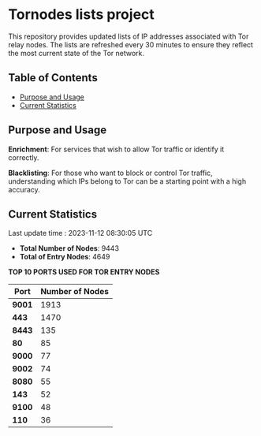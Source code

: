 # Tornodes lists project

This repository provides updated lists of IP addresses associated with Tor relay nodes. The lists are refreshed every 30 minutes to ensure they reflect the most current state of the Tor network.

## Table of Contents

- [Purpose and Usage](#purpose-and-usage)
- [Current Statistics](#current-statistics)


## Purpose and Usage

**Enrichment**: For services that wish to allow Tor traffic or identify it correctly.

**Blacklisting**: For those who want to block or control Tor traffic, understanding which IPs belong to Tor can be a starting point with a high accuracy.

## Current Statistics

Last update time : 2023-11-12 08:30:05 UTC

- **Total Number of Nodes**: 9443
- **Total of Entry Nodes**: 4649

**TOP 10 PORTS USED FOR TOR ENTRY NODES**

| **Port** | **Number of Nodes** |
|------|-----------------|
| **9001**   | 1913  |
| **443**   | 1470  |
| **8443**   | 135  |
| **80**   | 85  |
| **9000**   | 77  |
| **9002**   | 74  |
| **8080**   | 55  |
| **143**   | 52  |
| **9100**   | 48  |
| **110**   | 36  |

